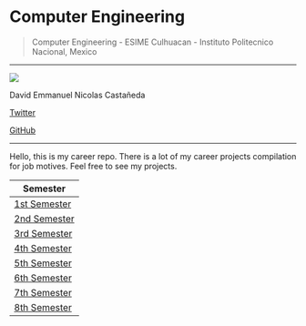 # Computer Engineering

> Computer Engineering - ESIME Culhuacan - Instituto Politecnico Nacional, Mexico

---
![](https://scontent.fmex22-1.fna.fbcdn.net/v/t39.30808-6/350003043_2357384814433236_468080125098614834_n.jpg?_nc_cat=104&ccb=1-7&_nc_sid=0debeb&_nc_eui2=AeH6MNVjt-GIr-JO9kCayHptsnMfxzWL6lCycx_HNYvqUM821I__xo0UlxkMzeTYqbgicHBO_0iTZStZsz8RPX_e&_nc_ohc=KHCX81bi3EkAX-zumYL&_nc_ht=scontent.fmex22-1.fna&oh=00_AfA6El9wMdGqQXlQi6n-PKL3KuW5-WQ-Gr9ozVokZh88DA&oe=648AE168)

David Emmanuel Nicolas Castañeda

[Twitter](twitter.com/davidenicolasc)

[GitHub](github.com/DavidENicolasC)

---

Hello, this is my career repo. There is a lot of my career projects compilation for job motives. Feel free to see my projects.

| Semester |
| -------- |
| [1st Semester](1.%20Primer%20Semestre/) |
| [2nd Semester](2.%20Segundo%20Semestre/) |
| [3rd Semester](3.%20Tercer%20Semestre/) |
| [4th Semester](4.%20Cuarto%20Semestre/) |
| [5th Semester](5.%20Quinto%20Semestre/) |
| [6th Semester](6.%20Sexto%20Semestre/) |
| [7th Semester](7.%20Septimo%20Semestre/) |
| [8th Semester](8.%20Octavo%20Semestre/) |
